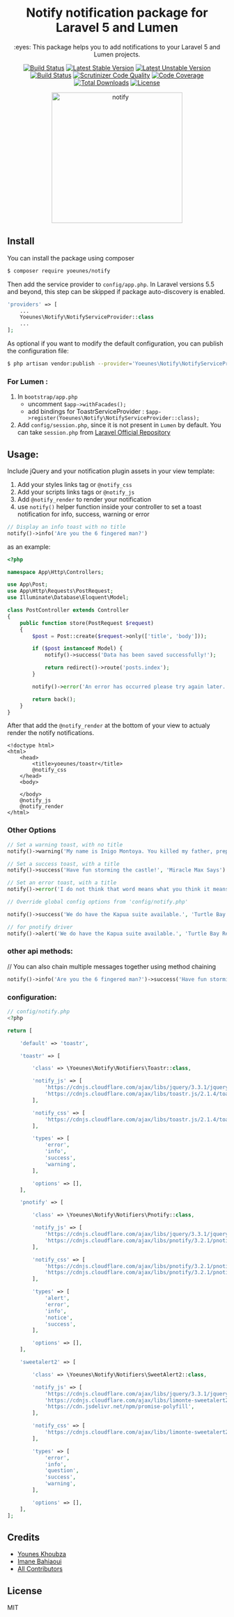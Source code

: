 <h1 align="center">Notify notification package for Laravel 5 and Lumen</h1>

<p align="center">:eyes: This package helps you to add notifications to your Laravel 5 and Lumen projects.</p>

<p align="center">
    <a href="https://travis-ci.org/yoeunes/notify"><img src="https://travis-ci.org/yoeunes/notify.svg?branch=master" alt="Build Status"></a>
    <a href="https://packagist.org/packages/yoeunes/notify"><img src="https://poser.pugx.org/yoeunes/notify/v/stable" alt="Latest Stable Version"></a>
    <a href="https://packagist.org/packages/yoeunes/notify"><img src="https://poser.pugx.org/yoeunes/notify/v/unstable" alt="Latest Unstable Version"></a>
    <a href="https://scrutinizer-ci.com/g/yoeunes/notify/build-status/master"><img src="https://scrutinizer-ci.com/g/yoeunes/notify/badges/build.png?b=master" alt="Build Status"></a>
    <a href="https://scrutinizer-ci.com/g/yoeunes/notify/?branch=master"><img src="https://scrutinizer-ci.com/g/yoeunes/notify/badges/quality-score.png?b=master" alt="Scrutinizer Code Quality"></a>
    <a href="https://scrutinizer-ci.com/g/yoeunes/notify/?branch=master"><img src="https://scrutinizer-ci.com/g/yoeunes/notify/badges/coverage.png?b=master" alt="Code Coverage"></a>
    <a href="https://packagist.org/packages/yoeunes/notify"><img src="https://poser.pugx.org/yoeunes/notify/downloads" alt="Total Downloads"></a>
    <a href="https://packagist.org/packages/yoeunes/notify"><img src="https://poser.pugx.org/yoeunes/notify/license" alt="License"></a>
</p>

<p align="center"><img width="300" alt="notify" src="https://user-images.githubusercontent.com/10859693/39634578-1a9f121a-4fb3-11e8-8863-d64fad42901b.png"></p>

## Install

You can install the package using composer

```sh
$ composer require yoeunes/notify
```

Then add the service provider to `config/app.php`. In Laravel versions 5.5 and beyond, this step can be skipped if package auto-discovery is enabled.

```php
'providers' => [
    ...
    Yoeunes\Notify\NotifyServiceProvider::class
    ...
];
```

As optional if you want to modify the default configuration, you can publish the configuration file:
 
```sh
$ php artisan vendor:publish --provider='Yoeunes\Notify\NotifyServiceProvider' --tag="config"
```

### For Lumen :

1. In `bootstrap/app.php` 
    * uncomment `$app->withFacades();`
    * add bindings for ToastrServiceProvider : `$app->register(Yoeunes\Notify\NotifyServiceProvider::class);` 
2. Add `config/session.php`, since it is not present in `Lumen` by default. You can take `session.php` from [Laravel Official Repository](https://github.com/laravel/laravel/blob/master/config/session.php)

## Usage:

Include jQuery and your notification plugin assets in your view template: 

1. Add your styles links tag or `@notify_css`
2. Add your scripts links tags or `@notify_js`
3. Add `@notify_render` to render your notification
4. use `notify()` helper function inside your controller to set a toast notification for info, success, warning or error
```php
// Display an info toast with no title
notify()->info('Are you the 6 fingered man?')
```

as an example:
```php
<?php

namespace App\Http\Controllers;

use App\Post;
use App\Http\Requests\PostRequest;
use Illuminate\Database\Eloquent\Model;

class PostController extends Controller
{
    public function store(PostRequest $request)
    {
        $post = Post::create($request->only(['title', 'body']));

        if ($post instanceof Model) {
            notify()->success('Data has been saved successfully!');

            return redirect()->route('posts.index');
        }

        notify()->error('An error has occurred please try again later.');

        return back();
    }
}
```

After that add the `@notify_render` at the bottom of your view to actualy render the notify notifications.

```blade
<!doctype html>
<html>
    <head>
        <title>yoeunes/toastr</title>
        @notify_css
    </head>
    <body>
        
    </body>
    @notify_js
    @notify_render
</html>
```
### Other Options

```php
// Set a warning toast, with no title
notify()->warning('My name is Inigo Montoya. You killed my father, prepare to die!')

// Set a success toast, with a title
notify()->success('Have fun storming the castle!', 'Miracle Max Says')

// Set an error toast, with a title
notify()->error('I do not think that word means what you think it means.', 'Inconceivable!')

// Override global config options from 'config/notify.php'

notify()->success('We do have the Kapua suite available.', 'Turtle Bay Resort', ['timeOut' => 5000])

// for pnotify driver
notify()->alert('We do have the Kapua suite available.', 'Turtle Bay Resort', ['timeOut' => 5000])
```

### other api methods:
// You can also chain multiple messages together using method chaining
```php
notify()->info('Are you the 6 fingered man?')->success('Have fun storming the castle!')->warning('doritos');
```

### configuration:
```php
// config/notify.php
<?php

return [

    'default' => 'toastr',

    'toastr' => [

        'class' => \Yoeunes\Notify\Notifiers\Toastr::class,

        'notify_js' => [
            'https://cdnjs.cloudflare.com/ajax/libs/jquery/3.3.1/jquery.min.js',
            'https://cdnjs.cloudflare.com/ajax/libs/toastr.js/2.1.4/toastr.min.js',
        ],

        'notify_css' => [
            'https://cdnjs.cloudflare.com/ajax/libs/toastr.js/2.1.4/toastr.min.css',
        ],

        'types' => [
            'error',
            'info',
            'success',
            'warning',
        ],

        'options' => [],
    ],

    'pnotify' => [

        'class' => \Yoeunes\Notify\Notifiers\Pnotify::class,

        'notify_js' => [
            'https://cdnjs.cloudflare.com/ajax/libs/jquery/3.3.1/jquery.min.js',
            'https://cdnjs.cloudflare.com/ajax/libs/pnotify/3.2.1/pnotify.js',
        ],

        'notify_css' => [
            'https://cdnjs.cloudflare.com/ajax/libs/pnotify/3.2.1/pnotify.css',
            'https://cdnjs.cloudflare.com/ajax/libs/pnotify/3.2.1/pnotify.brighttheme.css',
        ],

        'types' => [
            'alert',
            'error',
            'info',
            'notice',
            'success',
        ],

        'options' => [],
    ],

    'sweetalert2' => [

        'class' => \Yoeunes\Notify\Notifiers\SweetAlert2::class,

        'notify_js' => [
            'https://cdnjs.cloudflare.com/ajax/libs/jquery/3.3.1/jquery.min.js',
            'https://cdnjs.cloudflare.com/ajax/libs/limonte-sweetalert2/7.28.1/sweetalert2.min.js',
            'https://cdn.jsdelivr.net/npm/promise-polyfill',
        ],

        'notify_css' => [
            'https://cdnjs.cloudflare.com/ajax/libs/limonte-sweetalert2/7.28.1/sweetalert2.min.css',
        ],

        'types' => [
            'error',
            'info',
            'question',
            'success',
            'warning',
        ],

        'options' => [],
    ],
];
```

## Credits

- [Younes Khoubza](https://github.com/yoeunes)
- [Imane Bahiaoui](https://github.com/imanebahiaoui)
- [All Contributors](../../contributors)

## License

MIT
